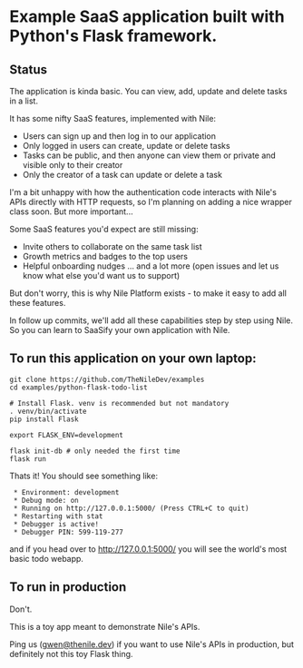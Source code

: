 # Example SaaS application built with Python's Flask framework.

## Status
The application is kinda basic. You can view, add, update and delete tasks in a list.

It has some nifty SaaS features, implemented with Nile:
* Users can sign up and then log in to our application
* Only logged in users can create, update or delete tasks
* Tasks can be public, and then anyone can view them or private and visible only to their creator
* Only the creator of a task can update or delete a task

I'm a bit unhappy with how the authentication code interacts with Nile's APIs directly with HTTP requests, so I'm planning on adding a nice wrapper class soon. But more important...

Some SaaS features you'd expect are still missing:

* Invite others to collaborate on the same task list
* Growth metrics and badges to the top users
* Helpful onboarding nudges
... and a lot more (open issues and let us know what else you'd want us to support)

But don't worry, this is why Nile Platform exists - to make it easy to add all these features. 

In follow up commits, we'll add all these capabilities step by step using Nile.
So you can learn to SaaSify your own application with Nile.

## To run this application on your own laptop:
```
git clone https://github.com/TheNileDev/examples
cd examples/python-flask-todo-list

# Install Flask. venv is recommended but not mandatory 
. venv/bin/activate 
pip install Flask

export FLASK_ENV=development

flask init-db # only needed the first time
flask run
```

Thats it! You should see something like:

```
 * Environment: development
 * Debug mode: on
 * Running on http://127.0.0.1:5000/ (Press CTRL+C to quit)
 * Restarting with stat
 * Debugger is active!
 * Debugger PIN: 599-119-277
```

and if you head over to http://127.0.0.1:5000/ you will see the world's most basic todo webapp. 

## To run in production
Don't. 

This is a toy app meant to demonstrate Nile's APIs. 

Ping us (gwen@thenile.dev) if you want to use Nile's APIs in production, but definitely not this toy Flask thing. 